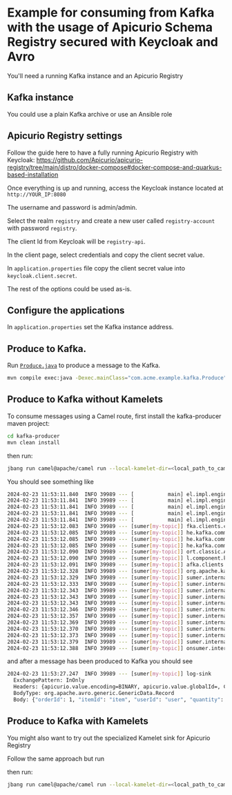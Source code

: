 # Example for consuming from Kafka with the usage of Apicurio Schema Registry secured with Keycloak and Avro

You'll need a running Kafka instance and an Apicurio Registry

## Kafka instance

You could use a plain Kafka archive or use an Ansible role

## Apicurio Registry settings

Follow the guide here to have a fully running Apicurio Registry with Keycloak: https://github.com/Apicurio/apicurio-registry/tree/main/distro/docker-compose#docker-compose-and-quarkus-based-installation

Once everything is up and running, access the Keycloak instance located at `http://YOUR_IP:8080`

The username and password is admin/admin.

Select the realm `registry` and create a new user called `registry-account` with password `registry`.

The client Id from Keycloak will be `registry-api`.

In the client page, select credentials and copy the client secret value.

In `application.properties` file copy the client secret value into `keycloak.client.secret`.

The rest of the options could be used as-is.

## Configure the applications

In `application.properties` set the Kafka instance address.

## Produce to Kafka.

Run [`Produce.java`](./kafka-producer/src/main/java/com/acme/example/kafka/Produce.java) to produce a message to the Kafka.

```bash
mvn compile exec:java -Dexec.mainClass="com.acme.example.kafka.Produce"
```

## Produce to Kafka without Kamelets

To consume messages using a Camel route, first install the kafka-producer maven project:
```bash
cd kafka-producer
mvn clean install
```
then run:
```bash
jbang run camel@apache/camel run --local-kamelet-dir=<local_path_to_camel_kamelets> kafka-apicurio-kamelet.camel.yaml
```

You should see something like

```bash
2024-02-23 11:53:11.840  INFO 39989 --- [           main] el.impl.engine.AbstractCamelContext : Routes startup (started:3)
2024-02-23 11:53:11.841  INFO 39989 --- [           main] el.impl.engine.AbstractCamelContext :     Started kafka-to-apicurio-log (kamelet://kafka-not-secured-apicurio-registry-source)
2024-02-23 11:53:11.841  INFO 39989 --- [           main] el.impl.engine.AbstractCamelContext :     Started kafka-not-secured-apicurio-registry-source-1 (kafka://my-topic)
2024-02-23 11:53:11.841  INFO 39989 --- [           main] el.impl.engine.AbstractCamelContext :     Started log-sink-2 (kamelet://source)
2024-02-23 11:53:11.841  INFO 39989 --- [           main] el.impl.engine.AbstractCamelContext : Apache Camel 4.4.0 (kafka-apicurio-kamelet) started in 216ms (build:0ms init:0ms start:216ms)
2024-02-23 11:53:12.083  INFO 39989 --- [sumer[my-topic]] fka.clients.consumer.ConsumerConfig : These configurations '[apicurio.registry.avroDatumProvider, apicurio.auth.service.url, apicurio.auth.realm, apicurio.auth.password, apicurio.auth.client.id, apicurio.auth.client.secret, apicurio.registry.url, apicurio.auth.username]' were supplied but are not used yet.
2024-02-23 11:53:12.085  INFO 39989 --- [sumer[my-topic]] he.kafka.common.utils.AppInfoParser : Kafka version: 3.5.1
2024-02-23 11:53:12.085  INFO 39989 --- [sumer[my-topic]] he.kafka.common.utils.AppInfoParser : Kafka commitId: 2c6fb6c54472e90a
2024-02-23 11:53:12.085  INFO 39989 --- [sumer[my-topic]] he.kafka.common.utils.AppInfoParser : Kafka startTimeMs: 1708685592083
2024-02-23 11:53:12.090  INFO 39989 --- [sumer[my-topic]] ort.classic.AssignmentAdapterHelper : Using NO-OP resume strategy
2024-02-23 11:53:12.090  INFO 39989 --- [sumer[my-topic]] l.component.kafka.KafkaFetchRecords : Subscribing my-topic-Thread 0 to topic my-topic
2024-02-23 11:53:12.091  INFO 39989 --- [sumer[my-topic]] afka.clients.consumer.KafkaConsumer : [Consumer clientId=consumer-2b2daf0d-5ce6-4fe3-8f3d-253d7cd92160-1, groupId=2b2daf0d-5ce6-4fe3-8f3d-253d7cd92160] Subscribed to topic(s): my-topic
2024-02-23 11:53:12.328  INFO 39989 --- [sumer[my-topic]] org.apache.kafka.clients.Metadata   : [Consumer clientId=consumer-2b2daf0d-5ce6-4fe3-8f3d-253d7cd92160-1, groupId=2b2daf0d-5ce6-4fe3-8f3d-253d7cd92160] Cluster ID: tM9KiIzXSHOsmkLYHKEB_g
2024-02-23 11:53:12.329  INFO 39989 --- [sumer[my-topic]] sumer.internals.ConsumerCoordinator : [Consumer clientId=consumer-2b2daf0d-5ce6-4fe3-8f3d-253d7cd92160-1, groupId=2b2daf0d-5ce6-4fe3-8f3d-253d7cd92160] Discovered group coordinator ghost:9092 (id: 2147483647 rack: null)
2024-02-23 11:53:12.333  INFO 39989 --- [sumer[my-topic]] sumer.internals.ConsumerCoordinator : [Consumer clientId=consumer-2b2daf0d-5ce6-4fe3-8f3d-253d7cd92160-1, groupId=2b2daf0d-5ce6-4fe3-8f3d-253d7cd92160] (Re-)joining group
2024-02-23 11:53:12.343  INFO 39989 --- [sumer[my-topic]] sumer.internals.ConsumerCoordinator : [Consumer clientId=consumer-2b2daf0d-5ce6-4fe3-8f3d-253d7cd92160-1, groupId=2b2daf0d-5ce6-4fe3-8f3d-253d7cd92160] Request joining group due to: need to re-join with the given member-id: consumer-2b2daf0d-5ce6-4fe3-8f3d-253d7cd92160-1-08829d9f-0409-424b-8a8b-3dfd94379fba
2024-02-23 11:53:12.343  INFO 39989 --- [sumer[my-topic]] sumer.internals.ConsumerCoordinator : [Consumer clientId=consumer-2b2daf0d-5ce6-4fe3-8f3d-253d7cd92160-1, groupId=2b2daf0d-5ce6-4fe3-8f3d-253d7cd92160] Request joining group due to: rebalance failed due to 'The group member needs to have a valid member id before actually entering a consumer group.' (MemberIdRequiredException)
2024-02-23 11:53:12.343  INFO 39989 --- [sumer[my-topic]] sumer.internals.ConsumerCoordinator : [Consumer clientId=consumer-2b2daf0d-5ce6-4fe3-8f3d-253d7cd92160-1, groupId=2b2daf0d-5ce6-4fe3-8f3d-253d7cd92160] (Re-)joining group
2024-02-23 11:53:12.346  INFO 39989 --- [sumer[my-topic]] sumer.internals.ConsumerCoordinator : [Consumer clientId=consumer-2b2daf0d-5ce6-4fe3-8f3d-253d7cd92160-1, groupId=2b2daf0d-5ce6-4fe3-8f3d-253d7cd92160] Successfully joined group with generation Generation{generationId=1, memberId='consumer-2b2daf0d-5ce6-4fe3-8f3d-253d7cd92160-1-08829d9f-0409-424b-8a8b-3dfd94379fba', protocol='range'}
2024-02-23 11:53:12.357  INFO 39989 --- [sumer[my-topic]] sumer.internals.ConsumerCoordinator : [Consumer clientId=consumer-2b2daf0d-5ce6-4fe3-8f3d-253d7cd92160-1, groupId=2b2daf0d-5ce6-4fe3-8f3d-253d7cd92160] Finished assignment for group at generation 1: {consumer-2b2daf0d-5ce6-4fe3-8f3d-253d7cd92160-1-08829d9f-0409-424b-8a8b-3dfd94379fba=Assignment(partitions=[my-topic-0])}
2024-02-23 11:53:12.369  INFO 39989 --- [sumer[my-topic]] sumer.internals.ConsumerCoordinator : [Consumer clientId=consumer-2b2daf0d-5ce6-4fe3-8f3d-253d7cd92160-1, groupId=2b2daf0d-5ce6-4fe3-8f3d-253d7cd92160] Successfully synced group in generation Generation{generationId=1, memberId='consumer-2b2daf0d-5ce6-4fe3-8f3d-253d7cd92160-1-08829d9f-0409-424b-8a8b-3dfd94379fba', protocol='range'}
2024-02-23 11:53:12.370  INFO 39989 --- [sumer[my-topic]] sumer.internals.ConsumerCoordinator : [Consumer clientId=consumer-2b2daf0d-5ce6-4fe3-8f3d-253d7cd92160-1, groupId=2b2daf0d-5ce6-4fe3-8f3d-253d7cd92160] Notifying assignor about the new Assignment(partitions=[my-topic-0])
2024-02-23 11:53:12.373  INFO 39989 --- [sumer[my-topic]] sumer.internals.ConsumerCoordinator : [Consumer clientId=consumer-2b2daf0d-5ce6-4fe3-8f3d-253d7cd92160-1, groupId=2b2daf0d-5ce6-4fe3-8f3d-253d7cd92160] Adding newly assigned partitions: my-topic-0
2024-02-23 11:53:12.379  INFO 39989 --- [sumer[my-topic]] sumer.internals.ConsumerCoordinator : [Consumer clientId=consumer-2b2daf0d-5ce6-4fe3-8f3d-253d7cd92160-1, groupId=2b2daf0d-5ce6-4fe3-8f3d-253d7cd92160] Found no committed offset for partition my-topic-0
2024-02-23 11:53:12.388  INFO 39989 --- [sumer[my-topic]] onsumer.internals.SubscriptionState : [Consumer clientId=consumer-2b2daf0d-5ce6-4fe3-8f3d-253d7cd92160-1, groupId=2b2daf0d-5ce6-4fe3-8f3d-253d7cd92160] Resetting offset for partition my-topic-0 to position FetchPosition{offset=21, offsetEpoch=Optional.empty, currentLeader=LeaderAndEpoch{leader=Optional[ghost:9092 (id: 0 rack: null)], epoch=0}}.

```

and after a message has been produced to Kafka you should see

```bash
2024-02-23 11:53:27.247  INFO 39989 --- [sumer[my-topic]] log-sink                            : Exchange[
  ExchangePattern: InOnly
  Headers: {apicurio.value.encoding=BINARY, apicurio.value.globalId=, CamelMessageTimestamp=1708685606746, kafka.HEADERS=RecordHeaders(headers = [RecordHeader(key = apicurio.value.globalId, value = [0, 0, 0, 0, 0, 0, 0, 2]), RecordHeader(key = apicurio.value.encoding, value = [66, 73, 78, 65, 82, 89])], isReadOnly = false), kafka.KEY=key, kafka.OFFSET=21, kafka.PARTITION=0, kafka.TIMESTAMP=1708685606746, kafka.TOPIC=my-topic}
  BodyType: org.apache.avro.generic.GenericData.Record
  Body: {"orderId": 1, "itemId": "item", "userId": "user", "quantity": 3.0, "description": "A really nice item I do love"}
```

## Produce to Kafka with Kamelets

You might also want to try out the specialized Kamelet sink for Apicurio Registry

Follow the same approach but run

then run:
```bash
jbang run camel@apache/camel run --local-kamelet-dir=<local_path_to_camel_kamelets> kafka-apicurio-producer-kamelet.camel.yaml
```

